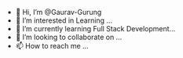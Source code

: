 - 👋 Hi, I’m @Gaurav-Gurung
- 👀 I’m interested in Learning ...
- 🌱 I’m currently learning Full Stack Development...
- 💞️ I’m looking to collaborate on  ...
- 📫 How to reach me ...

<!---
Gaurav-Gurung/Gaurav-Gurung is a ✨ special ✨ repository because its `README.md` (this file) appears on your GitHub profile.
You can click the Preview link to take a look at your changes.
--->
